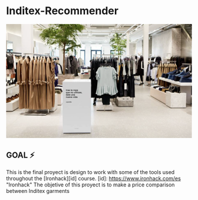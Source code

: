 # Inditex-Recommender 

![Imagen_text](https://github.com/Carmen-r/Inditex-Recommender/blob/main/image/proj_inditex.jpg)

## GOAL ⚡️

This is the final proyect is design to work with some of the tools used throughout the [Ironhack][id] course.
[id]: https://www.ironhack.com/es "Ironhack"
The objetive of this proyect is to make a price comparison between Inditex garments 


